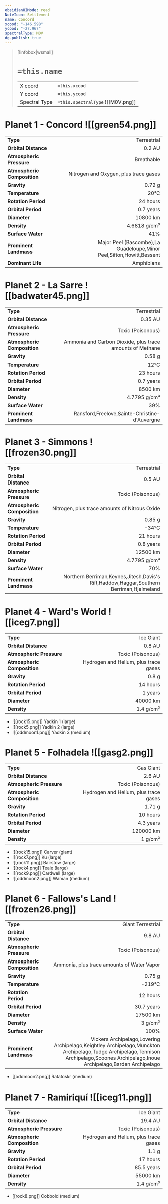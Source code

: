 ```yaml
---
obsidianUIMode: read
NoteIcon: Settlement
name: Concord
xcood: "-146.598"
ycood: "-27.967"
spectralType: M0V
dg-publish: true
---
```

> [!infobox|wsmall]
> # `=this.name`
> | | |
> | - | - |
> | X coord | `=this.xcood` |
> | Y coord| `=this.ycood` |
> | Spectral Type | `=this.spectralType` ![[M0V.png]] |

# Planet 1 - Concord ![[green54.png]]
|                             |                           |
| --------------------------- | -------------------------:|
| **Type**                    |             Terrestrial |
| **Orbital Distance**        |   0.2 AU |
| **Atmospheric Pressure**    |       Breathable |
| **Atmospheric Composition** |      Nitrogen and Oxygen, plus trace gases |
| **Gravity**                 |        0.72 g |
| **Temperature**             |    20°C |
| **Rotation Period**         |  24 hours |
| **Orbital Period** | 0.7 years |
| **Diameter**                |      10800 km | 
| **Density**                 |    4.6818 g/cm³ |
| **Surface Water**           |           41% | 
| **Prominent Landmass**      |         Major Peel (Bascombe),La Guadeloupe,Minor Peel,Sifton,Howitt,Bessent | 
| **Dominant Life**           |         Amphibians |





# Planet 2 - La Sarre ![[badwater45.png]]
|                             |                           |
| --------------------------- | -------------------------:|
| **Type**                    |             Terrestrial |
| **Orbital Distance**        |   0.35 AU |
| **Atmospheric Pressure**    |       Toxic (Poisonous) |
| **Atmospheric Composition** |      Ammonia and Carbon Dioxide, plus trace amounts of Methane |
| **Gravity**                 |        0.58 g |
| **Temperature**             |    12°C |
| **Rotation Period**         |  23 hours |
| **Orbital Period** | 0.7 years |
| **Diameter**                |      8500 km | 
| **Density**                 |    4.7795 g/cm³ |
| **Surface Water**           |           39% | 
| **Prominent Landmass**      |         Ransford,Freelove,Sainte-Christine-d'Auvergne | 





# Planet 3 - Simmons ![[frozen30.png]]
|                             |                           |
| --------------------------- | -------------------------:|
| **Type**                    |             Terrestrial |
| **Orbital Distance**        |   0.5 AU |
| **Atmospheric Pressure**    |       Toxic (Poisonous) |
| **Atmospheric Composition** |      Nitrogen, plus trace amounts of Nitrous Oxide |
| **Gravity**                 |        0.85 g |
| **Temperature**             |    -34°C |
| **Rotation Period**         |  21 hours |
| **Orbital Period** | 0.8 years |
| **Diameter**                |      12500 km | 
| **Density**                 |    4.7795 g/cm³ |
| **Surface Water**           |           70% | 
| **Prominent Landmass**      |         Northern Berriman,Keynes,Jitesh,Davis's Rift,Haddow,Haggar,Southern Berriman,Hjelmeland | 





# Planet 4 - Ward's World ![[iceg7.png]]
|                             |                           |
| --------------------------- | -------------------------:|
| **Type**                    |             Ice Giant |
| **Orbital Distance**        |   0.8 AU |
| **Atmospheric Pressure**    |       Toxic (Poisonous) |
| **Atmospheric Composition** |      Hydrogen and Helium, plus trace gases |
| **Gravity**                 |        0.8 g |
| **Rotation Period**         |  14 hours |
| **Orbital Period** | 1 years |
| **Diameter**                |      40000 km | 
| **Density**                 |    1.4 g/cm³ |



- ![[rock15.png]] Yadkin 1 (large)
- ![[rock5.png]] Yadkin 2 (large)
- ![[oddmoon1.png]] Yadkin 3 (medium)


# Planet 5 - Folhadela ![[gasg2.png]]
|                             |                           |
| --------------------------- | -------------------------:|
| **Type**                    |             Gas Giant |
| **Orbital Distance**        |   2.6 AU |
| **Atmospheric Pressure**    |       Toxic (Poisonous) |
| **Atmospheric Composition** |      Hydrogen and Helium, plus trace gases |
| **Gravity**                 |        1.71 g |
| **Rotation Period**         |  10 hours |
| **Orbital Period** | 4.3 years |
| **Diameter**                |      120000 km | 
| **Density**                 |    1 g/cm³ |



- ![[rock15.png]] Carver (giant)
- ![[rock7.png]] Ku (large)
- ![[rock11.png]] Bairstow (large)
- ![[rock4.png]] Teale (large)
- ![[rock9.png]] Cardwell (large)
- ![[oddmoon2.png]] Waman (medium)


# Planet 6 - Fallows's Land ![[frozen26.png]]
|                             |                           |
| --------------------------- | -------------------------:|
| **Type**                    |             Giant Terrestrial |
| **Orbital Distance**        |   9.8 AU |
| **Atmospheric Pressure**    |       Toxic (Poisonous) |
| **Atmospheric Composition** |      Ammonia, plus trace amounts of Water Vapor |
| **Gravity**                 |        0.75 g |
| **Temperature**             |    -219°C |
| **Rotation Period**         |  12 hours |
| **Orbital Period** | 30.7 years |
| **Diameter**                |      17500 km | 
| **Density**                 |    3 g/cm³ |
| **Surface Water**           |           100% | 
| **Prominent Landmass**      |         Vickers Archipelago,Lovering Archipelago,Keightley Archipelago,Munckton Archipelago,Tudge Archipelago,Tennison Archipelago,Scoones Archipelago,Inoue Archipelago,Barden Archipelago | 



- [[oddmoon2.png]] Ratatoskr (medium)

# Planet 7 - Ramiriquí ![[iceg11.png]]
|                             |                           |
| --------------------------- | -------------------------:|
| **Type**                    |             Ice Giant |
| **Orbital Distance**        |   19.4 AU |
| **Atmospheric Pressure**    |       Toxic (Poisonous) |
| **Atmospheric Composition** |      Hydrogen and Helium, plus trace gases |
| **Gravity**                 |        1.1 g |
| **Rotation Period**         |  17 hours |
| **Orbital Period** | 85.5 years |
| **Diameter**                |      55000 km | 
| **Density**                 |    1.4 g/cm³ |



- [[rock8.png]] Cobbold (medium)

